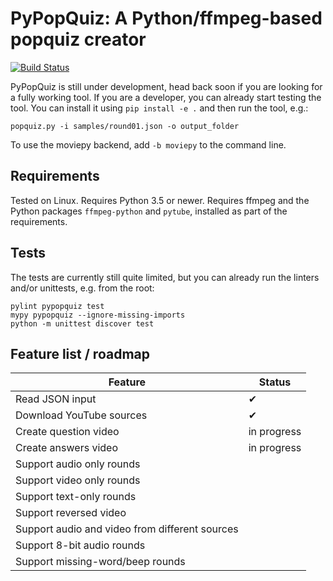 PyPopQuiz: A Python/ffmpeg-based popquiz creator
================

[![Build Status](https://travis-ci.org/CNugteren/pypopquiz.svg?branch=master)](https://travis-ci.org/CNugteren/pypopquiz/branches)

PyPopQuiz is still under development, head back soon if you are looking for a fully working tool. If you are a developer, you can already start testing the tool. You can install it using `pip install -e .` and then run the tool, e.g.:

    popquiz.py -i samples/round01.json -o output_folder

To use the moviepy backend, add `-b moviepy` to the command line.

Requirements
-------------

Tested on Linux. Requires Python 3.5 or newer. Requires ffmpeg and the Python packages `ffmpeg-python` and `pytube`, installed as part of the requirements.


Tests
-------------

The tests are currently still quite limited, but you can already run the linters and/or unittests, e.g. from the root:

    pylint pypopquiz test
    mypy pypopquiz --ignore-missing-imports
    python -m unittest discover test


Feature list / roadmap
-------------

| Feature | Status |
|---------|--------|
| Read JSON input | ✔ |
| Download YouTube sources | ✔ |
| Create question video | in progress |
| Create answers video | in progress |
| Support audio only rounds |  |
| Support video only rounds |  |
| Support text-only rounds |  |
| Support reversed video |  |
| Support audio and video from different sources |  |
| Support 8-bit audio rounds |  |
| Support missing-word/beep rounds |  |
